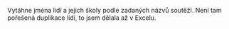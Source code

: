 Vytáhne jména lidí a jejich školy podle zadaných názvů soutěží. Není tam pořešená duplikace lidí, to jsem dělala až v Excelu.
